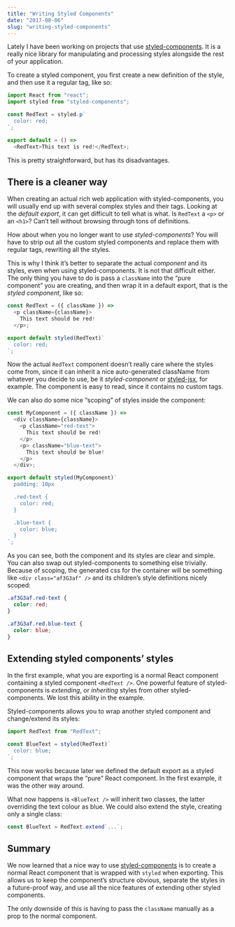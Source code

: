 ```yaml
---
title: "Writing Styled Components"
date: "2017-08-06"
slug: "writing-styled-components"
---
```


Lately I have been working on projects that use [styled-components](https://github.com/styled-components/styled-components). It is a really nice library for manipulating and processing styles alongside the rest of your application.

To create a styled component, you first create a new definition of the style, and then use it a regular tag, like so:

```javascript
import React from "react";
import styled from "styled-components";

const RedText = styled.p`
  color: red;
`;

export default = () =>
  <RedText>This text is red!</RedText>;
```

This is pretty straightforward, but has its disadvantages.

## There is a cleaner way

When creating an actual rich web application with styled-components, you will usually end up with several complex styles and their tags. Looking at the _default export_, it can get difficult to tell what is what. Is `RedText` a `<p>` or an `<h1>`? Can’t tell without browsing through tons of definitions.

How about when you no longer want to use _styled-components_? You will have to strip out all the custom styled components and replace them with regular tags, rewriting all the styles.

This is why I think it’s better to separate the actual _component_ and its styles, even when using styled-components. It is not that difficult either. The only thing you have to do is pass a `className` into the “pure component” you are creating, and then wrap it in a default export, that is the _styled component_, like so:

```javascript
const RedText = ({ className }) =>
  <p className={className}>
    This text should be red!
  </p>;

export default styled(RedText)`
  color: red;
`;
```

Now the actual `RedText` component doesn’t really care where the styles come from, since it can inherit a nice auto-generated className from whatever you decide to use, be it _styled-component_ or [styled-jsx](https://github.com/zeit/styled-jsx), for example. The component is easy to read, since it contains no custom tags.

We can also do some nice “scoping” of styles inside the component:

```javascript
const MyComponent = ({ className }) =>
  <div className={className}>
    <p className="red-text">
      This text should be red!
    </p>
    <p> className="blue-text">
      This text should be blue!
    </p>
  </div>;

export default styled(MyComponent)`
  padding: 10px

  .red-text {
    color: red;
  }

  .blue-text {
    color: blue;
  }
`;
```

As you can see, both the component and its styles are clear and simple. You can also swap out styled-components to something else trivially. Because of scoping, the generated css for the container will be something like `<div class="af3G3af" />` and its children’s style definitions nicely scoped:

```css
.af3G3af.red-text {
  color: red;
}

.af3G3af.red.blue-text {
  color: blue;
}
```

## Extending styled components’ styles

In the first example, what you are exporting is a normal React component containing a styled component `<RedText />`. One powerful feature of styled-components is _extending_, or _inheriting_ styles from other styled-components. We lost this ability in the example.

Styled-components allows you to wrap another styled component and change/extend its styles:

```javascript
import RedText from "RedText";

const BlueText = styled(RedText)`
  color: blue;
`;
```

This now works because later we defined the default export as a styled component that wraps the “pure” React component. In the first example, it was the other way around.

What now happens is `<BlueText />` will inherit two classes, the latter overriding the text colour as blue. We could also extend the style, creating only a single class:

```javascript
const BlueText = RedText.extend`...`;
```

## Summary

We now learned that a nice way to use [styled-components](https://github.com/styled-components/styled-components) is to create a normal React component that is wrapped with `styled` when exporting. This allows us to keep the component’s structure obvious, separate the styles in a future-proof way, and use all the nice features of extending other styled components.

The only downside of this is having to pass the `className` manually as a prop to the normal component.
